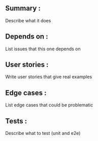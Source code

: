 ## Summary :

Describe what it does

## Depends on :

List issues that this one depends on

## User stories :

Write user stories that give real examples

## Edge cases :

List edge cases that could be problematic

## Tests :

Describe what to test (unit and e2e)
